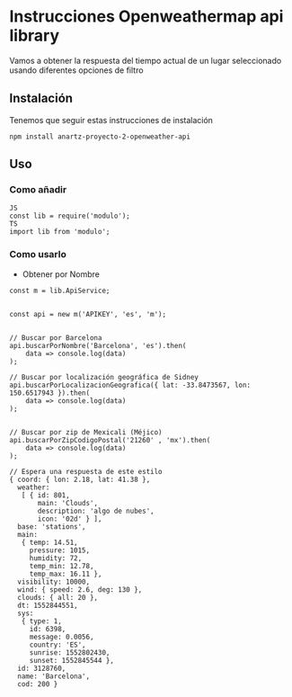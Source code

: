 # Instrucciones Openweathermap api library
Vamos a obtener la respuesta del tiempo actual de un lugar seleccionado usando diferentes opciones de filtro

## Instalación
Tenemos que seguir estas instrucciones de instalación
```
npm install anartz-proyecto-2-openweather-api
```
## Uso

### Como añadir

```
JS
const lib = require('modulo');
TS
import lib from 'modulo';
```

### Como usarlo

* Obtener por Nombre 

```
const m = lib.ApiService;


const api = new m('APIKEY', 'es', 'm');


// Buscar por Barcelona
api.buscarPorNombre('Barcelona', 'es').then(
    data => console.log(data)
);

// Buscar por localización geográfica de Sidney
api.buscarPorLocalizacionGeografica({ lat: -33.8473567, lon: 150.6517943 }).then(
    data => console.log(data)
);


// Buscar por zip de Mexicali (Méjico)
api.buscarPorZipCodigoPostal('21260' , 'mx').then(
    data => console.log(data)
);

// Espera una respuesta de este estilo
{ coord: { lon: 2.18, lat: 41.38 },
  weather:
   [ { id: 801,
       main: 'Clouds',
       description: 'algo de nubes',
       icon: '02d' } ],
  base: 'stations',
  main:
   { temp: 14.51,
     pressure: 1015,
     humidity: 72,
     temp_min: 12.78,
     temp_max: 16.11 },
  visibility: 10000,
  wind: { speed: 2.6, deg: 130 },
  clouds: { all: 20 },
  dt: 1552844551,
  sys:
   { type: 1,
     id: 6398,
     message: 0.0056,
     country: 'ES',
     sunrise: 1552802430,
     sunset: 1552845544 },
  id: 3128760,
  name: 'Barcelona',
  cod: 200 }
```